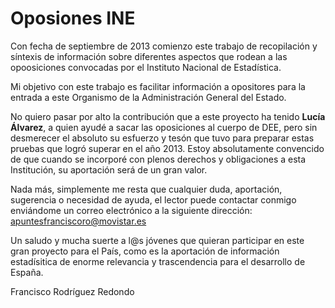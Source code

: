 # Oposiones INE

Con fecha de septiembre de 2013 comienzo este trabajo de recopilación y síntexis de información sobre diferentes aspectos 
que rodean a las opoosiciones convocadas por el Instituto Nacional de Estadística.

Mi objetivo con este trabajo es facilitar información a opositores para la entrada a este Organismo de la Administración General del Estado.

No quiero pasar por alto la contribución que a este proyecto ha tenido **Lucía Álvarez**, a quien ayudé a sacar las oposiciones al cuerpo de DEE, 
pero sin desmerecer el absoluto su esfuerzo  y tesón que tuvo para preparar estas pruebas que logró superar en el año 2013. Estoy absolutamente 
convencido de que cuando se incorporé con plenos derechos y obligaciones a esta Institución, su aportación será de un gran valor.

Nada más, simplemente me resta que cualquier duda, aportación, sugerencia o necesidad de ayuda, el lector puede contactar conmigo enviándome 
un correo electrónico a la siguiente dirección: apuntesfranciscoro@movistar.es    

Un saludo y mucha suerte a l@s jóvenes que quieran participar en este gran proyecto para el País, como es la aportación de información 
estadísitica de enorme relevancia y trascendencia para el desarrollo de España.

Francisco Rodríguez Redondo

